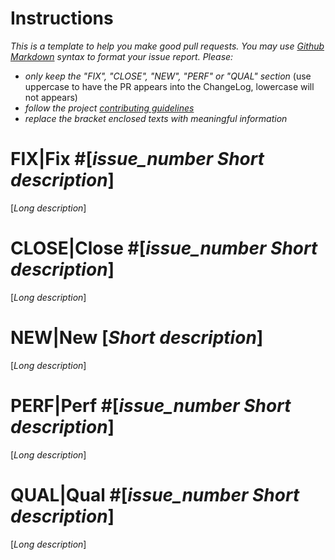 # Instructions
*This is a template to help you make good pull requests. You may use [Github Markdown](https://help.github.com/articles/getting-started-with-writing-and-formatting-on-github/) syntax to format your issue report.*
*Please:*
- *only keep the "FIX", "CLOSE", "NEW", "PERF" or "QUAL" section* (use uppercase to have the PR appears into the ChangeLog, lowercase will not appears)
- *follow the project [contributing guidelines](/.github/CONTRIBUTING.md)*
- *replace the bracket enclosed texts with meaningful information*


# FIX|Fix #[*issue_number Short description*]
[*Long description*]


# CLOSE|Close #[*issue_number Short description*]
[*Long description*]


# NEW|New [*Short description*]
[*Long description*]


# PERF|Perf #[*issue_number Short description*]
[*Long description*]


# QUAL|Qual #[*issue_number Short description*]
[*Long description*]


